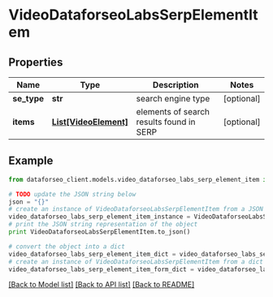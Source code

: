 # VideoDataforseoLabsSerpElementItem


## Properties

Name | Type | Description | Notes
------------ | ------------- | ------------- | -------------
**se_type** | **str** | search engine type | [optional] 
**items** | [**List[VideoElement]**](VideoElement.md) | elements of search results found in SERP | [optional] 

## Example

```python
from dataforseo_client.models.video_dataforseo_labs_serp_element_item import VideoDataforseoLabsSerpElementItem

# TODO update the JSON string below
json = "{}"
# create an instance of VideoDataforseoLabsSerpElementItem from a JSON string
video_dataforseo_labs_serp_element_item_instance = VideoDataforseoLabsSerpElementItem.from_json(json)
# print the JSON string representation of the object
print VideoDataforseoLabsSerpElementItem.to_json()

# convert the object into a dict
video_dataforseo_labs_serp_element_item_dict = video_dataforseo_labs_serp_element_item_instance.to_dict()
# create an instance of VideoDataforseoLabsSerpElementItem from a dict
video_dataforseo_labs_serp_element_item_form_dict = video_dataforseo_labs_serp_element_item.from_dict(video_dataforseo_labs_serp_element_item_dict)
```
[[Back to Model list]](../README.md#documentation-for-models) [[Back to API list]](../README.md#documentation-for-api-endpoints) [[Back to README]](../README.md)



